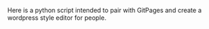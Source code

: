Here is a python script intended to pair with GitPages and create a wordpress style editor for people. 
